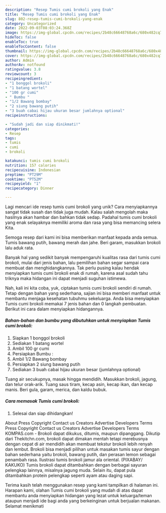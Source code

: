 ```yaml
---
description: "Resep Tumis cumi brokoli yang Enak"
title: "Resep Tumis cumi brokoli yang Enak"
slug: 802-resep-tumis-cumi-brokoli-yang-enak
category: Uncategorized
date: 2022-09-03T08:03:24.368Z
image: https://img-global.cpcdn.com/recipes/2b48c66648768a6c/680x482cq70/tumis-cumi-brokoli-foto-resep-utama.jpg
hideToc: false
enableToc: true
enableTocContent: false
thumbnail: https://img-global.cpcdn.com/recipes/2b48c66648768a6c/680x482cq70/tumis-cumi-brokoli-foto-resep-utama.jpg
cover: https://img-global.cpcdn.com/recipes/2b48c66648768a6c/680x482cq70/tumis-cumi-brokoli-foto-resep-utama.jpg
author: Admin
authorAv: notfound
ratingvalue: 3.8
reviewcount: 3
recipeingredient:
- "1 bonggol brokoli"
- "1 batang wortel"
- "100 gr cumi"
- " Bumbu "
- "1/2 Bawang bombay"
- "2 siung bawang putih"
- "3 buah cabai hijau ukuran besar jumlahnya optional"
recipeinstructions:

- "Sudah jadi dan siap dinikmati!"
categories:
- Resep
tags:
- tumis
- cumi
- brokoli

katakunci: tumis cumi brokoli 
nutrition: 157 calories
recipecuisine: Indonesian
preptime: "PT29M"
cooktime: "PT52M"
recipeyield: "1"
recipecategory: Dinner

---
```





Lagi mencari ide resep tumis cumi brokoli yang unik? Cara menyiapkannya sangat tidak susah dan tidak juga mudah. Kalau salah mengolah maka hasilnya akan hambar dan bahkan tidak sedap. Padahal tumis cumi brokoli yang enak selayaknya memiliki aroma dan rasa yang bisa memancing selera Kita.





Semoga resep dari kami ini bisa memberikan manfaat kepada anda semua. Tumis bawang putih, bawang merah dan jahe. Beri garam, masukkan brokoli lalu aduk rata.

Banyak hal yang sedikit banyak mempengaruhi kualitas rasa dari tumis cumi brokoli, mulai dari jenis bahan, lalu pemilihan bahan segar sampai cara membuat dan menghidangkannya. Tak perlu pusing kalau hendak menyiapkan tumis cumi brokoli enak di rumah, karena asal sudah tahu triknya maka hidangan ini dapat menjadi suguhan istimewa.






Nah, kali ini kita coba, yuk, ciptakan tumis cumi brokoli sendiri di rumah. Tetap dengan bahan yang sederhana, sajian ini bisa memberi manfaat untuk membantu menjaga kesehatan tubuhmu sekeluarga. Anda bisa menyiapkan Tumis cumi brokoli memakai 7 jenis bahan dan 0 langkah pembuatan. Berikut ini cara dalam menyiapkan hidangannya.

<!--inarticleads1-->

##### Bahan-bahan dan bumbu yang dibutuhkan untuk menyiapkan Tumis cumi brokoli:

1. Siapkan 1 bonggol brokoli
1. Sediakan 1 batang wortel
1. Ambil 100 gr cumi
1. Persiapkan  Bumbu :
1. Ambil 1/2 Bawang bombay
1. Persiapkan 2 siung bawang putih
1. Sediakan 3 buah cabai hijau ukuran besar (jumlahnya optional)


Tuang air secukupnya, masak hingga mendidih. Masukkan brokoli, jagung, dan telur orak-arik. Tuang saus tiram, kecap asin, kecap ikan, dan kecap manis. Beri gula, garam, merica, dan kaldu bubuk. 

<!--inarticleads2-->

##### Cara memasak Tumis cumi brokoli:


1. Selesai dan siap dihidangkan!

About Press Copyright Contact us Creators Advertise Developers Terms Press Copyright Contact us Creators Advertise Developers Terms KOMPAS.com - Brokoli dapat dikukus, ditumis, maupun dipanggang. Dikutip dari Thekitchn.com, brokoli dapat dimakan mentah tetapi merebusnya dengan cepat di air mendidih akan membuat tekstur brokoli lebih renyah dan lembut. Brokoli bisa menjadi pilihan untuk masakan tumis sayur dengan bahan sederhana yaitu brokoli, bawang putih, dan perasan lemon sebagai penambah rasa. Ilustrasi tumis brokoli jamur ala oriental. (PIXABAY/ KAKUKO) Tumis brokoli dapat ditambahkan dengan berbagai sayuran pelengkap lainnya, misalnya jagung muda. Selain itu, dapat pula ditambahkan protein pelengkap seperti ayam atau daging sapi. 

Terima kasih telah menggunakan resep yang kami tampilkan di halaman ini. Harapan kami, olahan Tumis cumi brokoli yang mudah di atas dapat membantu anda menyiapkan hidangan yang lezat untuk keluarga/teman ataupun menjadi ide bagi anda yang berkeinginan untuk berjualan makanan. Selamat menikmati
